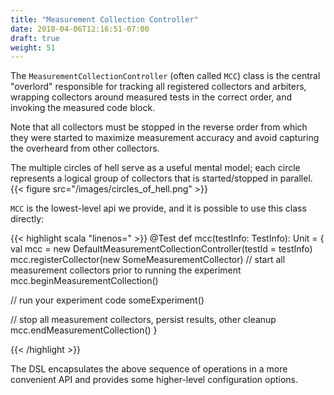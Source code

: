 ```yaml
---
title: "Measurement Collection Controller"
date: 2018-04-06T12:16:51-07:00
draft: true
weight: 51
---
```


The `MeasurementCollectionController` (often called `MCC`) class is the central "overlord" responsible for tracking all
registered collectors and arbiters, wrapping collectors around measured tests in the correct order,
and invoking the measured code block.

Note that all collectors must be stopped in the reverse order from which they were started to maximize
measurement accuracy and avoid capturing the overheard from other collectors.

The multiple circles of hell serve as a useful mental model; each circle represents a logical group of collectors
that is started/stopped in parallel.
{{< figure src="/images/circles_of_hell.png" >}}

`MCC` is the lowest-level api we provide, and it is possible to use this class directly:

{{< highlight scala "linenos=" >}}
@Test
def mcc(testInfo: TestInfo): Unit = {
  val mcc = new DefaultMeasurementCollectionController(testId = testInfo)
  mcc.registerCollector(new SomeMeasurementCollector)
  // start all measurement collectors prior to running the experiment
  mcc.beginMeasurementCollection()

  // run your experiment code
  someExperiment()

  // stop all measurement collectors, persist results, other cleanup
  mcc.endMeasurementCollection()
}

{{< /highlight >}}

The DSL encapsulates the above sequence of operations in a more convenient API and provides some higher-level 
configuration options.

